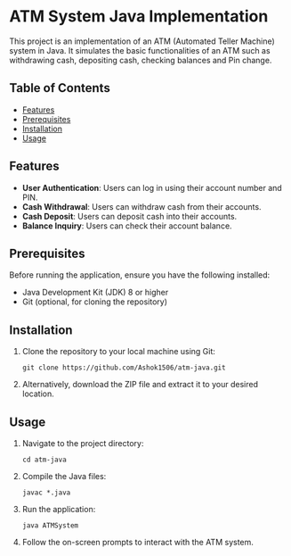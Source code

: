 
# ATM System Java Implementation

This project is an implementation of an ATM (Automated Teller Machine) system in Java. It simulates the basic functionalities of an ATM such as withdrawing cash, depositing cash, checking balances and Pin change.

## Table of Contents

- [Features](#features)
- [Prerequisites](#prerequisites)
- [Installation](#installation)
- [Usage](#usage)

## Features

- **User Authentication**: Users can log in using their account number and PIN.
- **Cash Withdrawal**: Users can withdraw cash from their accounts.
- **Cash Deposit**: Users can deposit cash into their accounts.
- **Balance Inquiry**: Users can check their account balance.

## Prerequisites

Before running the application, ensure you have the following installed:

- Java Development Kit (JDK) 8 or higher
- Git (optional, for cloning the repository)

## Installation

1. Clone the repository to your local machine using Git:

    ```
    git clone https://github.com/Ashok1506/atm-java.git
    ```

2. Alternatively, download the ZIP file and extract it to your desired location.

## Usage

1. Navigate to the project directory:

    ```
    cd atm-java
    ```

2. Compile the Java files:

    ```
    javac *.java
    ```

3. Run the application:

    ```
    java ATMSystem
    ```

4. Follow the on-screen prompts to interact with the ATM system.
